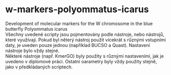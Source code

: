 # w-markers-polyommatus-icarus
Development of molecular markers for the W chromosome in the blue butterfly Polyommatus icarus  
Všechny uvedené scripty jsou pojmentovány podle nástroje, nebo nástrojů, které využívají. Pokud byl něterý nástroj použit vícekrát s různými vstupními daty, je uveden pouze jednou (například BUCSO a Quast). Nastavení nástroje bylo vždy stejné.  
Některé nástroje (např. KmerGO) byly použity s různými nastaveními, jak je uvedeno v diplomové práci. Ostatní oarametry byly vždy použity stejně, jako v předkládaných scriptech.
